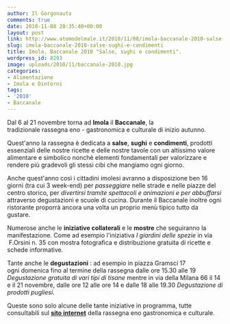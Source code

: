 ```yaml
---
author: Il Gorgonauta
comments: true
date: 2010-11-08 20:35:40+00:00
layout: post
link: http://www.atomodelmale.it/2010/11/08/imola-baccanale-2010-salse-sughi-e-condimenti/
slug: imola-baccanale-2010-salse-sughi-e-condimenti
title: Imola, Baccanale 2010 "Salse, sughi e condimenti".
wordpress_id: 8293
image: uploads/2010/11/baccanale-2010.jpg
categories:
- Alimentazione
- Imola e Dintorni
tags:
- '2010'
- Baccanale
---
```



Dal 6 al 21 novembre torna ad **Imola** il **Baccanale**, la tradizionale rassegna eno - gastronomica e culturale di inizio autunno.

Quest'anno la rassegna è dedicata a **salse**, **sughi** e **condimenti**, prodotti essenziali delle nostre ricette e delle nostre tavole con un altissimo valore alimentare e simbolico nonchè elementi fondamentali per valorizzare e rendere più gradevoli gli stessi cibi che mangiamo ogni giorno.

Anche quest'anno così i cittadini imolesi avranno a disposizione ben 16 giorni (tra cui 3 week-end) per _passeggiare_ nelle strade e nelle piazze del centro storico, per _divertirsi _tramite spettacoli e animazioni e per_ abbuffarsi_ attraverso degustazioni e scuole di cucina. Durante il Baccanale inoltre ogni ristorante proporrà ancora una volta un proprio menù tipico tutto da gustare.

Numerose anche le **iniziative collaterali** e le **mostre** che seguiranno la manifestazione. Come ad esempio l'iniziativa _I giardini delle spezie_ in via  F.Orsini n. 35 con mostra fotografica e distribuzione gratuita di ricette e schede informative.

Tante anche le **degustazioni** : ad esempio in piazza Gramsci 17 ogni domenica fino al termine della rassegna dalle ore 15.30 alle 19 _Degustazione gratuita di vari tipi di tisane_ mentre in via della Milana 66 il 14 e il 21 novembre, dalle ore 12 alle ore 14 e dalle 18 alle 19.30 _Degustazione di prodotti pugliesi_.

Queste sono solo alcune delle tante iniziative in programma, tutte consultabili sul **[sito internet](http://www.baccanaleimola.it/)** della rassegna eno gastronomica e culturale.
